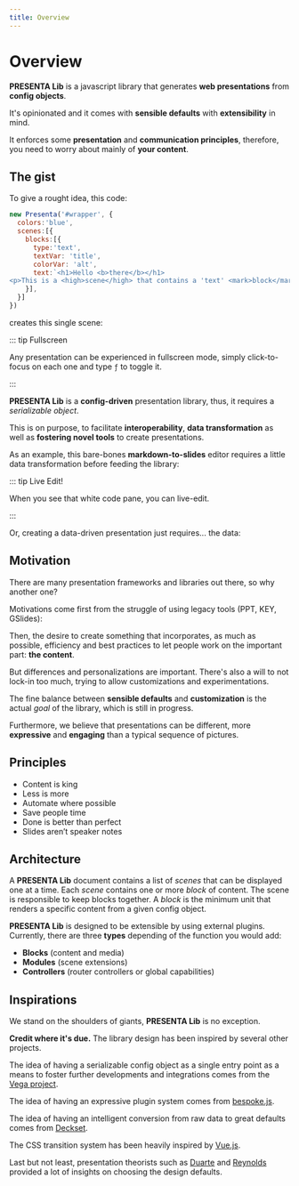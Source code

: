 ```yaml
---
title: Overview
---
```


# Overview

**PRESENTA Lib** is a javascript library that generates **web presentations** from **config objects**.

It's opinionated and it comes with **sensible defaults** with **extensibility** in mind.

It enforces some **presentation** and **communication principles**, therefore, you need to worry about mainly of **your content**.



## The gist

To give a rought idea, this code:

```js
new Presenta('#wrapper', {
  colors:'blue',
  scenes:[{
    blocks:[{
      type:'text',
      textVar: 'title',
      colorVar: 'alt',
      text:`<h1>Hello <b>there</b></h1>
<p>This is a <high>scene</high> that contains a 'text' <mark>block</mark>...</p>`
    }],
  }]
})
```

creates this single scene:

<pDemoGist />

::: tip Fullscreen

Any presentation can be experienced in fullscreen mode, simply click-to-focus on each one and type `ƒ` to toggle it.

:::



**PRESENTA Lib** is a **config-driven** presentation library, thus, it requires a *serializable object*.

This is on purpose, to facilitate **interoperability**, **data transformation** as well as **fostering novel tools** to create presentations.

As an example, this bare-bones **markdown-to-slides** editor requires a little data transformation before feeding the library:

<pEditMarkdown />

::: tip Live Edit!

When you see that white code pane, you can live-edit.

:::

Or, creating a data-driven presentation just requires... the data:

<pDemoInstagram />



## Motivation

There are many presentation frameworks and libraries out there, so why another one?

Motivations come first from the struggle of using legacy tools (PPT, KEY, GSlides):

<pDemoScream />

Then, the desire to create something that incorporates, as much as possible, efficiency and best practices to let people work on the important part: **the content**.

But differences and personalizations are important. There's also a will to not lock-in too much, trying to allow customizations and experimentations.

The fine balance between **sensible defaults** and **customization** is the actual *goal* of the library, which is still in progress.

Furthermore, we believe that presentations can be different, more **expressive** and **engaging** than a typical sequence of pictures.

## Principles

- Content is king
- Less is more
- Automate where possible
- Save people time
- Done is better than perfect
- Slides aren’t speaker notes

<pDemoPrinciples />

## Architecture

A **PRESENTA Lib** document contains a list of *scenes* that can be displayed one at a time. Each *scene* contains one or more *block* of content. The scene is responsible to keep blocks together. A *block* is the minimum unit that renders a specific content from  a given config object.

<pDemoArc />

**PRESENTA Lib** is designed to be extensible by using external plugins. Currently, there are three **types** depending of the function you would add:

- **Blocks** (content and media)
- **Modules** (scene extensions)
- **Controllers** (router controllers or global capabilities)



## Inspirations

We stand on the shoulders of giants, **PRESENTA Lib** is no exception.

**Credit where it's due.** The library design has been inspired by several other projects.

The idea of having a serializable config object as a single entry point as a means to foster further developments and integrations comes from the [Vega project](https://vega.github.io/).

The idea of having an expressive plugin system comes from [bespoke.js](https://github.com/bespokejs/bespoke).

The idea of having an intelligent conversion from raw data to great defaults comes from [Deckset](https://www.deckset.com/).

The CSS transition system has been heavily inspired by [Vue.js](https://vuejs.org/).

Last but not least, presentation theorists such as [Duarte](https://www.duarte.com/) and [Reynolds](https://www.presentationzen.com/) provided a lot of insights on choosing the design defaults.